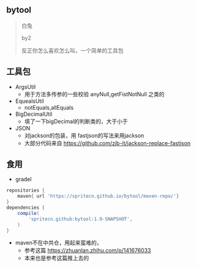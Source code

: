 ## bytool 
> 白兔
>   
> by2 
> 
> 反正你怎么喜欢怎么叫，一个简单的工具包

## 工具包
- ArgsUtil
    - 用于方法多传参的一些校验 anyNull,getFistNotNull 之类的
- EquealsUtil
    - notEquals,allEquals
- BigDecimalUtil
    - 填了一下bigDecimal的判断类的，大于小于
- JSON
    - 对jackson的包装，用 fastjson的写法来用jackson
    - 大部分代码来自 https://github.com/zjb-it/jackson-replace-fastjson

## 食用
- gradel
```groovy
repositories {
    maven{ url 'https://spritecn.github.io/bytool/maven-repo/'}
}
dependencies {
    compile(
        'spritecn.github:bytool:1.0-SNAPSHOT',
    )
}
```
- maven不在中共仓，用起来蛮难的，
  - 参考这篇 https://zhuanlan.zhihu.com/p/141676033
  - 本来也是参考这篇推上去的
